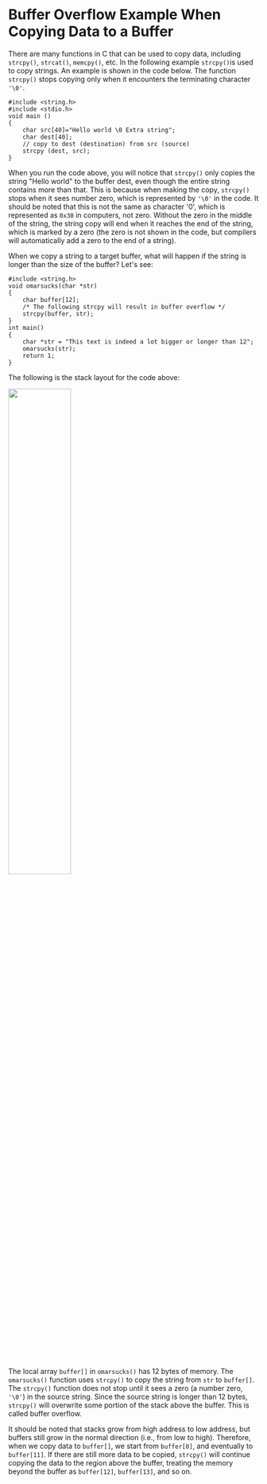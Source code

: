 # Buffer Overflow Example When Copying Data to a Buffer

There are many functions in C that can be used to copy data, including `strcpy()`, `strcat()`, `memcpy()`, etc. In the following example `strcpy()`is used to copy strings. An example is shown in the code below. The function `strcpy()` stops copying only
when it encounters the terminating character `'\0'`.

```
#include <string.h>
#include <stdio.h>
void main ()
{
    char src[40]="Hello world \0 Extra string";
    char dest[40];
    // copy to dest (destination) from src (source)
    strcpy (dest, src);
}
```

When you run the code above, you will notice that `strcpy()` only copies the string "Hello world" to the buffer dest, even though the entire string contains more than that. This is because when making the copy, `strcpy()` stops when it sees number zero, which is represented by `'\0'` in the code. It should be noted that this is not the same as character '0', which is represented as `0x30` in computers, not zero. Without the zero in the middle of the string, the string copy will end when it reaches the end of the string, which is marked by a zero (the zero is not shown in the code, but compilers will automatically add a zero to the end of a string).

When we copy a string to a target buffer, what will happen if the string is longer than the size of the buffer? Let's see:

```
#include <string.h>
void omarsucks(char *str)
{
	char buffer[12];
	/* The following strcpy will result in buffer overflow */
	strcpy(buffer, str);
}
int main()
{
	char *str = "This text is indeed a lot bigger or longer than 12";
	omarsucks(str);
	return 1;
}
```

The following is the stack layout for the code above:

<img src="https://github.com/The-Art-of-Hacking/h4cker/blob/master/buffer_overflow_example/BufferOverFlow.png" width="50%" height="50%">

The local array `buffer[]` in `omarsucks()` has 12 bytes of memory. The `omarsucks()` function uses `strcpy()` to copy the string from `str` to `buffer[]`. The `strcpy()` function does not stop until it sees a zero (a number zero, `'\0'`) in the source string. Since the source string is longer than 12 bytes, `strcpy()` will overwrite some portion of the stack above the buffer. This is called buffer overflow.

It should be noted that stacks grow from high address to low address, but buffers still grow in the normal direction (i.e., from low to high). Therefore, when we copy data to `buffer[]`, we start from `buffer[0]`, and eventually to `buffer[11]`. If there are still more data to be copied, `strcpy()` will continue copying the data to the region above the buffer, treating the memory beyond the buffer as `buffer[12]`, `buffer[13]`, and so on.




